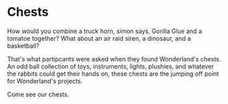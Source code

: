 # Chests
How would you combine a truck horn, simon says, Gorilla Glue and a tomatoe together? What about an air raid siren, a dinosaur, and a basketball?

That's what partipcants were asked when they found Wonderland's chests. An odd ball collection of toys, instruments, lights, plushies, and whatever the rabbits could get their hands on, these chests are the jumping off point for Wonderland's projects.

Come see our chests.